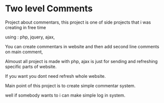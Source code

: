 # Two level Comments

Project about commentars, this project is one of side projects that i was creating in free time

using : php, jquery, ajax,

You can create commentars in website and then add second line comments on main comment,

Almoust all project is made with php, ajax is just for sending and refreshing specific parts of website.

If you want you dont need refresh whole website.

Main point of this project is to create simple commentar system.

well if somebody wants to i can make simple log in system.
